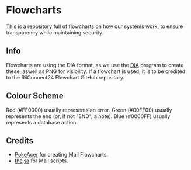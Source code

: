 # Flowcharts
This is a repository full of flowcharts on how our systems work, to ensure transparency while maintaining security.

## Info
Flowcharts are using the DIA format, as we use the [DIA](http://dia-installer.de) program to create these, aswell as PNG for visibility.
If a flowchart is used, it is to be credited to the RiiConnect24 Flowchart GitHub repository.

## Colour Scheme
Red (#FF0000) usually represents an error.
Green (#00FF00) usually represents the end (or, if not "END", a note).
Blue (#0000FF) usually represents a database action.

## Credits
- [PokeAcer](https://github.com/PokeAcer) for creating Mail Flowcharts.
- [thejsa](https://github.com/thejsa) for Mail scripts.

